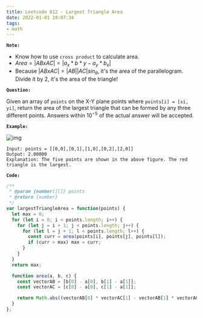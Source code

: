 ```yaml
---
title: Leetcode 812 - Largest Triangle Area
date: 2022-01-01 19:07:34
tags:
- math
---
```

**`Note:`**
- Know how to use `cross product` to calculate area.
- $Area = |AB x AC| = |a_x*b*y - a_y*b_x|$
- Because $|AB x AC| = |AB||AC|sin_{\theta}$, it's the area of the parallelogram. Divide it by 2, it's the area of the triangle!

**`Question:`**

Given an array of `points` on the X-Y plane points where `points[i] = [xi, yi]`, return the area of the largest triangle that can be formed by any three different points. Answers within $10^{-5}$ of the actual answer will be accepted.

**`Example:`**

![img](https://s3-lc-upload.s3.amazonaws.com/uploads/2018/04/04/1027.png)
```
Input: points = [[0,0],[0,1],[1,0],[0,2],[2,0]]
Output: 2.00000
Explanation: The five points are shown in the above figure. The red triangle is the largest.
```

**`Code:`**
```javascript
/**
 * @param {number[][]} points
 * @return {number}
 */
var largestTriangleArea = function(points) {
  let max = 0;
  for (let i = 0; i < points.length; i++) {
    for (let j = i + 1; j < points.length; j++) {
      for (let l = j + 1; l < points.length; l++) {
        const curr = area(points[i], points[j], points[l]);
        if (curr > max) max = curr;
      }
    }
  }
  return max;

  function area(a, b, c) {
    const vectorAB = [b[0] - a[0], b[1] - a[1]];
    const vectorAC = [c[0] - a[0], c[1] - a[1]];

    return Math.abs((vectorAB[0] * vectorAC[1] - vectorAB[1] * vectorAC[0]) / 2);
  }
};
```